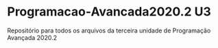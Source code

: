 # Programacao-Avancada2020.2 U3

Repositório para todos os arquivos da terceira unidade de Programação Avançada 2020.2
